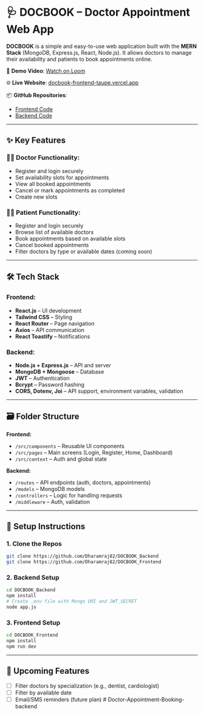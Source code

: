 
# 🩺 DOCBOOK – Doctor Appointment Web App

**DOCBOOK** is a simple and easy-to-use web application built with the **MERN Stack** (MongoDB, Express.js, React, Node.js). It allows doctors to manage their availability and patients to book appointments online.

🎥 **Demo Video**: [Watch on Loom](https://www.loom.com/share/82ed6c376f084c19a38d0e09e71bc2aa?sid=99b8090a-cf23-480d-84a0-1cfa4ec968a4)

🌐 **Live Website**: [docbook-frontend-taupe.vercel.app](https://docbook-frontend-taupe.vercel.app/)

📦 **GitHub Repositories**:
- [Frontend Code](https://github.com/Dharamraj82/DOCBOOK_Frontend)
- [Backend Code](https://github.com/Dharamraj82/DOCBOOK_Backend)

---

## ✨ Key Features

### 👨‍⚕️ Doctor Functionality:
- Register and login securely
- Set availability slots for appointments
- View all booked appointments
- Cancel or mark appointments as completed 
- Create new slots

### 👨‍💻 Patient Functionality:
- Register and login securely
- Browse list of available doctors
- Book appointments based on available slots
- Cancel booked appointments 
- Filter doctors by type or available dates (coming soon)

---

## 🛠️ Tech Stack

### Frontend:
- **React.js** – UI development
- **Tailwind CSS** – Styling
- **React Router** – Page navigation
- **Axios** – API communication
- **React Toastify** – Notifications

### Backend:
- **Node.js + Express.js** – API and server
- **MongoDB + Mongoose** – Database
- **JWT** – Authentication
- **Bcrypt** – Password hashing
- **CORS, Dotenv, Joi** – API support, environment variables, validation

---

## 🗃️ Folder Structure

**Frontend:**
- `/src/components` – Reusable UI components
- `/src/pages` – Main screens (Login, Register, Home, Dashboard)
- `/src/context` – Auth and global state

**Backend:**
- `/routes` – API endpoints (auth, doctors, appointments)
- `/models` – MongoDB models
- `/controllers` – Logic for handling requests
- `/middleware` – Auth, validation

---

## 🚀 Setup Instructions

### 1. Clone the Repos
```bash
git clone https://github.com/Dharamraj82/DOCBOOK_Backend
git clone https://github.com/Dharamraj82/DOCBOOK_Frontend
```

### 2. Backend Setup
```bash
cd DOCBOOK_Backend
npm install
# Create .env file with Mongo URI and JWT_SECRET
node app.js
```

### 3. Frontend Setup
```bash
cd DOCBOOK_Frontend
npm install
npm run dev
```

---

## 🧪 Upcoming Features
- [ ] Filter doctors by specialization (e.g., dentist, cardiologist)
- [ ] Filter by available date
- [ ] Email/SMS reminders (future plan)
#   D o c t o r - A p p o i n t m e n t - B o o k i n g - b a c k e n d  
 